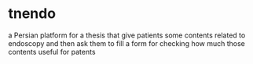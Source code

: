 # tnendo
a Persian platform for a thesis that give patients some contents related to endoscopy and then ask them to fill a form for checking how much those contents useful for patents

